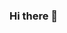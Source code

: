 ### Hi there 👋

<!--
**Nidhunkumar/Nidhunkumar** is a ✨ _special_ ✨ repository because its `README.md` (this file) appears on your GitHub profile.

Here are some ideas to get you started:

- 🔭 I’m currently working on ...##########
- 🌱 I’m currently learning ...#############
- 👯 I’m looking to collaborate on ...##########
- 🤔 I’m looking for help with ...############
- 💬 Ask me about ...#########
- 📫 How to reach me: ...###########
- 😄 Pronouns: ...##########
- ⚡ Fun fact: ...########
-->
